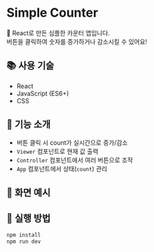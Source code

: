 # Simple Counter

🎯 React로 만든 심플한 카운터 앱입니다.  
버튼을 클릭하여 숫자를 증가하거나 감소시킬 수 있어요!

## 📚 사용 기술
- React
-  JavaScript (ES6+)
- CSS

## 🧩 기능 소개
- 버튼 클릭 시 count가 실시간으로 증가/감소
- `Viewer` 컴포넌트로 현재 값 출력
- `Controller` 컴포넌트에서 여러 버튼으로 조작
- `App` 컴포넌트에서 상태(`count`) 관리

## 📸 화면 예시


## 🚀 실행 방법
```bash
npm install
npm run dev
